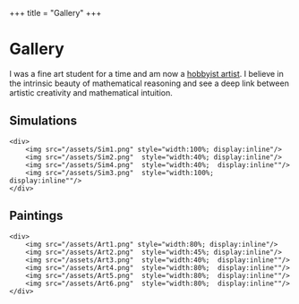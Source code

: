 +++
title = "Gallery"
+++

# Gallery
I was a fine art student for a time and am now a [hobbyist artist](https://www.instagram.com/xeno___art/). I believe in the intrinsic beauty of mathematical reasoning and see a deep link between artistic creativity and mathematical intuition.

## Simulations

~~~
<div>
    <img src="/assets/Sim1.png" style="width:100%; display:inline"/>
    <img src="/assets/Sim2.png"  style="width:40%; display:inline"/>
    <img src="/assets/Sim4.png"  style="width:40%;  display:inline""/>
    <img src="/assets/Sim3.png"  style="width:100%;  display:inline""/>
</div>
~~~

## Paintings
~~~
<div>
    <img src="/assets/Art1.png" style="width:80%; display:inline"/>
    <img src="/assets/Art2.png"  style="width:45%; display:inline"/>
    <img src="/assets/Art3.png"  style="width:40%;  display:inline""/>
    <img src="/assets/Art4.png"  style="width:80%;  display:inline""/>
    <img src="/assets/Art5.png"  style="width:80%;  display:inline""/>
    <img src="/assets/Art6.png"  style="width:80%;  display:inline""/>
</div>
~~~